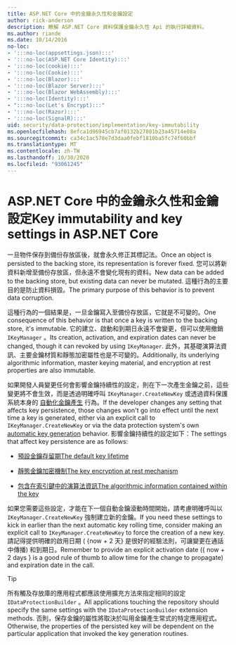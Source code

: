 ```yaml
---
title: ASP.NET Core 中的金鑰永久性和金鑰設定
author: rick-anderson
description: 瞭解 ASP.NET Core 資料保護金鑰永久性 Api 的執行詳細資料。
ms.author: riande
ms.date: 10/14/2016
no-loc:
- ':::no-loc(appsettings.json):::'
- ':::no-loc(ASP.NET Core Identity):::'
- ':::no-loc(cookie):::'
- ':::no-loc(Cookie):::'
- ':::no-loc(Blazor):::'
- ':::no-loc(Blazor Server):::'
- ':::no-loc(Blazor WebAssembly):::'
- ':::no-loc(Identity):::'
- ":::no-loc(Let's Encrypt):::"
- ':::no-loc(Razor):::'
- ':::no-loc(SignalR):::'
uid: security/data-protection/implementation/key-immutability
ms.openlocfilehash: 8efca1d96945cb7af0132b27801b23a45714e08a
ms.sourcegitcommit: ca34c1ac578e7d3daa0febf1810ba5fc74f60bbf
ms.translationtype: MT
ms.contentlocale: zh-TW
ms.lasthandoff: 10/30/2020
ms.locfileid: "93061245"
---
```

# <a name="key-immutability-and-key-settings-in-aspnet-core"></a><span data-ttu-id="635de-103">ASP.NET Core 中的金鑰永久性和金鑰設定</span><span class="sxs-lookup"><span data-stu-id="635de-103">Key immutability and key settings in ASP.NET Core</span></span>

<span data-ttu-id="635de-104">一旦物件保存到備份存放區後，就會永久修正其標記法。</span><span class="sxs-lookup"><span data-stu-id="635de-104">Once an object is persisted to the backing store, its representation is forever fixed.</span></span> <span data-ttu-id="635de-105">您可以將新資料新增至備份存放區，但永遠不會變化現有的資料。</span><span class="sxs-lookup"><span data-stu-id="635de-105">New data can be added to the backing store, but existing data can never be mutated.</span></span> <span data-ttu-id="635de-106">這種行為的主要目的是防止資料損毀。</span><span class="sxs-lookup"><span data-stu-id="635de-106">The primary purpose of this behavior is to prevent data corruption.</span></span>

<span data-ttu-id="635de-107">這種行為的一個結果是，一旦金鑰寫入至備份存放區，它就是不可變的。</span><span class="sxs-lookup"><span data-stu-id="635de-107">One consequence of this behavior is that once a key is written to the backing store, it's immutable.</span></span> <span data-ttu-id="635de-108">它的建立、啟動和到期日永遠不會變更，但可以使用撤銷 `IKeyManager` 。</span><span class="sxs-lookup"><span data-stu-id="635de-108">Its creation, activation, and expiration dates can never be changed, though it can revoked by using `IKeyManager`.</span></span> <span data-ttu-id="635de-109">此外，其基礎演算法資訊、主要金鑰材質和靜態加密屬性也是不可變的。</span><span class="sxs-lookup"><span data-stu-id="635de-109">Additionally, its underlying algorithmic information, master keying material, and encryption at rest properties are also immutable.</span></span>

<span data-ttu-id="635de-110">如果開發人員變更任何會影響金鑰持續性的設定，則在下一次產生金鑰之前，這些變更將不會生效，而是透過明確呼叫 `IKeyManager.CreateNewKey` 或透過資料保護系統本身的 [自動化金鑰產生](xref:security/data-protection/implementation/key-management#data-protection-implementation-key-management) 行為。</span><span class="sxs-lookup"><span data-stu-id="635de-110">If the developer changes any setting that affects key persistence, those changes won't go into effect until the next time a key is generated, either via an explicit call to `IKeyManager.CreateNewKey` or via the data protection system's own [automatic key generation](xref:security/data-protection/implementation/key-management#data-protection-implementation-key-management) behavior.</span></span> <span data-ttu-id="635de-111">影響金鑰持續性的設定如下：</span><span class="sxs-lookup"><span data-stu-id="635de-111">The settings that affect key persistence are as follows:</span></span>

* [<span data-ttu-id="635de-112">預設金鑰存留期</span><span class="sxs-lookup"><span data-stu-id="635de-112">The default key lifetime</span></span>](xref:security/data-protection/implementation/key-management#data-protection-implementation-key-management)

* [<span data-ttu-id="635de-113">靜態金鑰加密機制</span><span class="sxs-lookup"><span data-stu-id="635de-113">The key encryption at rest mechanism</span></span>](xref:security/data-protection/implementation/key-encryption-at-rest)

* [<span data-ttu-id="635de-114">包含在索引鍵中的演算法資訊</span><span class="sxs-lookup"><span data-stu-id="635de-114">The algorithmic information contained within the key</span></span>](xref:security/data-protection/configuration/overview#changing-algorithms-with-usecryptographicalgorithms)

<span data-ttu-id="635de-115">如果您需要這些設定，才能在下一個自動金鑰滾動時間開始，請考慮明確呼叫以 `IKeyManager.CreateNewKey` 強制建立新的金鑰。</span><span class="sxs-lookup"><span data-stu-id="635de-115">If you need these settings to kick in earlier than the next automatic key rolling time, consider making an explicit call to `IKeyManager.CreateNewKey` to force the creation of a new key.</span></span> <span data-ttu-id="635de-116">請記得提供明確的啟用日期 ( {now + 2 天} 是很好的經驗法則，可讓變更在通話中傳播) 和到期日。</span><span class="sxs-lookup"><span data-stu-id="635de-116">Remember to provide an explicit activation date ({ now + 2 days } is a good rule of thumb to allow time for the change to propagate) and expiration date in the call.</span></span>

>[!TIP]
> <span data-ttu-id="635de-117">所有觸及存放庫的應用程式都應該使用擴充方法來指定相同的設定 `IDataProtectionBuilder` 。</span><span class="sxs-lookup"><span data-stu-id="635de-117">All applications touching the repository should specify the same settings with the `IDataProtectionBuilder` extension methods.</span></span> <span data-ttu-id="635de-118">否則，保存金鑰的屬性將取決於叫用金鑰產生常式的特定應用程式。</span><span class="sxs-lookup"><span data-stu-id="635de-118">Otherwise, the properties of the persisted key will be dependent on the particular application that invoked the key generation routines.</span></span>
